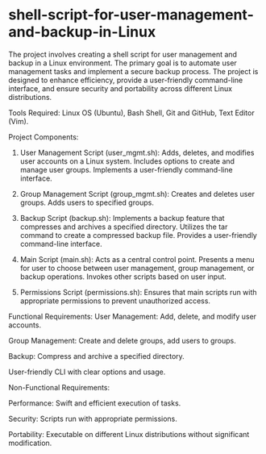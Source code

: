 # shell-script-for-user-management-and-backup-in-Linux

The project involves creating a shell script for user management and backup in a Linux environment. The primary goal is to automate user management tasks and implement a secure backup process. The project is designed to enhance efficiency, provide a user-friendly command-line interface, and ensure security and portability across different Linux distributions.

Tools Required:
Linux OS (Ubuntu),
Bash Shell,
Git and GitHub,
Text Editor (Vim).

Project Components:

1. User Management Script (user_mgmt.sh):
Adds, deletes, and modifies user accounts on a Linux system.
Includes options to create and manage user groups.
Implements a user-friendly command-line interface.

2. Group Management Script (group_mgmt.sh):
Creates and deletes user groups.
Adds users to specified groups.

3. Backup Script (backup.sh):
Implements a backup feature that compresses and archives a specified directory.
Utilizes the tar command to create a compressed backup file.
Provides a user-friendly command-line interface.

4. Main Script (main.sh):
Acts as a central control point.
Presents a menu for user to choose between user management, group management, or backup operations.
Invokes other scripts based on user input.

5. Permissions Script (permissions.sh):
Ensures that main scripts run with appropriate permissions to prevent unauthorized access.

Functional Requirements:
User Management: Add, delete, and modify user accounts.

Group Management: Create and delete groups, add users to groups.

Backup: Compress and archive a specified directory.

User-friendly CLI with clear options and usage.

Non-Functional Requirements:

Performance: Swift and efficient execution of tasks.

Security: Scripts run with appropriate permissions.

Portability: Executable on different Linux distributions without significant modification.
